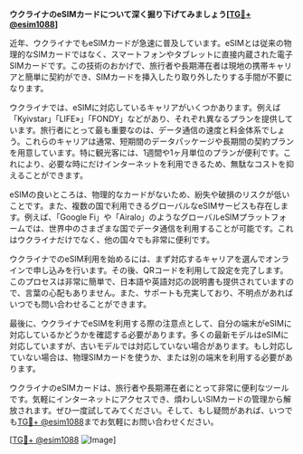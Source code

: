 **ウクライナのeSIMカードについて深く掘り下げてみましょう[[TG💪+ @esim1088](https://t.me/s/esim1088)]**

近年、ウクライナでもeSIMカードが急速に普及しています。eSIMとは従来の物理的なSIMカードではなく、スマートフォンやタブレットに直接内蔵された電子SIMカードです。この技術のおかげで、旅行者や長期滞在者は現地の携帯キャリアと簡単に契約ができ、SIMカードを挿入したり取り外したりする手間が不要になります。

ウクライナでは、eSIMに対応しているキャリアがいくつかあります。例えば「Kyivstar」「LIFE»」「FONDY」などがあり、それぞれ異なるプランを提供しています。旅行者にとって最も重要なのは、データ通信の速度と料金体系でしょう。これらのキャリアは通常、短期間のデータパッケージや長期間の契約プランを用意しています。特に観光客には、1週間や1ヶ月単位のプランが便利です。これにより、必要な時にだけインターネットを利用できるため、無駄なコストを抑えることができます。

eSIMの良いところは、物理的なカードがないため、紛失や破損のリスクが低いことです。また、複数の国で利用できるグローバルなeSIMサービスも存在します。例えば、「Google Fi」や「Airalo」のようなグローバルeSIMプラットフォームでは、世界中のさまざまな国でデータ通信を利用することが可能です。これはウクライナだけでなく、他の国々でも非常に便利です。

ウクライナでのeSIM利用を始めるには、まず対応するキャリアを選んでオンラインで申し込みを行います。その後、QRコードを利用して設定を完了します。このプロセスは非常に簡単で、日本語や英語対応の説明書も提供されていますので、言葉の心配もありません。また、サポートも充実しており、不明点があればいつでも問い合わせることができます。

最後に、ウクライナでeSIMを利用する際の注意点として、自分の端末がeSIMに対応しているかどうかを確認する必要があります。多くの最新モデルはeSIMに対応していますが、古いモデルでは対応していない場合があります。もし対応していない場合は、物理SIMカードを使うか、または別の端末を利用する必要があります。

ウクライナのeSIMカードは、旅行者や長期滞在者にとって非常に便利なツールです。気軽にインターネットにアクセスでき、煩わしいSIMカードの管理から解放されます。ぜひ一度試してみてください。そして、もし疑問があれば、いつでも[TG💪+ @esim1088](https://t.me/s/esim1088)までお気軽にお問い合わせください。

[[TG💪+ @esim1088](https://t.me/s/esim1088) ![Image](https://i.postimg.cc/Y0z9fWf4/image.png)]